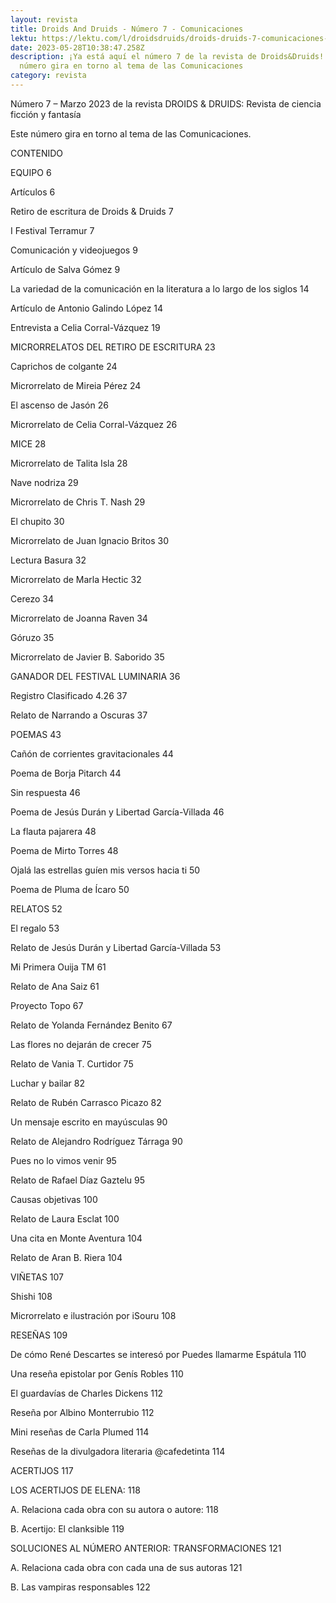 ```yaml
---
layout: revista
title: Droids And Druids - Número 7 - Comunicaciones
lektu: https://lektu.com/l/droidsdruids/droids-druids-7-comunicaciones-marzo-2023/21294
date: 2023-05-28T10:38:47.258Z
description: ¡Ya está aquí el número 7 de la revista de Droids&Druids! Este
  número gira en torno al tema de las Comunicaciones
category: revista
---
```

Número 7 – Marzo 2023 de la revista DROIDS & DRUIDS: Revista de ciencia ficción y fantasía

Este número gira en torno al tema de las Comunicaciones.

CONTENIDO

EQUIPO 6

Artículos 6

Retiro de escritura de Droids & Druids 7

I Festival Terramur 7

Comunicación y videojuegos 9

Artículo de Salva Gómez 9

La variedad de la comunicación en la literatura a lo largo de los siglos 14

Artículo de Antonio Galindo López 14

Entrevista a Celia Corral-Vázquez 19

MICRORRELATOS DEL RETIRO DE ESCRITURA 23

Caprichos de colgante 24

Microrrelato de Mireia Pérez 24

El ascenso de Jasón 26

Microrrelato de Celia Corral-Vázquez 26

MICE 28

Microrrelato de Talita Isla 28

Nave nodriza 29

Microrrelato de Chris T. Nash 29

El chupito 30

Microrrelato de Juan Ignacio Britos 30

Lectura Basura 32

Microrrelato de Marla Hectic 32

Cerezo 34

Microrrelato de Joanna Raven 34

Góruzo 35

Microrrelato de Javier B. Saborido 35

GANADOR DEL FESTIVAL LUMINARIA 36

Registro Clasificado 4.26 37

Relato de Narrando a Oscuras 37

POEMAS 43

Cañón de corrientes gravitacionales 44

Poema de Borja Pitarch 44

Sin respuesta 46

Poema de Jesús Durán y Libertad García-Villada 46

La flauta pajarera 48

Poema de Mirto Torres 48

Ojalá las estrellas guíen mis versos hacia ti 50

Poema de Pluma de Ícaro 50

RELATOS 52

El regalo 53

Relato de Jesús Durán y Libertad García-Villada 53

Mi Primera Ouija TM 61

Relato de Ana Saiz 61

Proyecto Topo 67

Relato de Yolanda Fernández Benito 67

Las flores no dejarán de crecer 75

Relato de Vania T. Curtidor 75

Luchar y bailar 82

Relato de Rubén Carrasco Picazo 82

Un mensaje escrito en mayúsculas 90

Relato de Alejandro Rodríguez Tárraga 90

Pues no lo vimos venir 95

Relato de Rafael Díaz Gaztelu 95

Causas objetivas 100

Relato de Laura Esclat 100

Una cita en Monte Aventura 104

Relato de Aran B. Riera 104

VIÑETAS 107

Shishi 108

Microrrelato e ilustración por iSouru 108

RESEÑAS 109

De cómo René Descartes se interesó por Puedes llamarme Espátula 110

Una reseña epistolar por Genís Robles 110

El guardavías de Charles Dickens 112

Reseña por Albino Monterrubio 112

Mini reseñas de Carla Plumed 114

Reseñas de la divulgadora literaria @cafedetinta 114

ACERTIJOS 117

LOS ACERTIJOS DE ELENA: 118

A. Relaciona cada obra con su autora o autore: 118

B. Acertijo: El clanksible 119

SOLUCIONES AL NÚMERO ANTERIOR: TRANSFORMACIONES 121

A. Relaciona cada obra con cada una de sus autoras 121

B. Las vampiras responsables 122

[](<>)